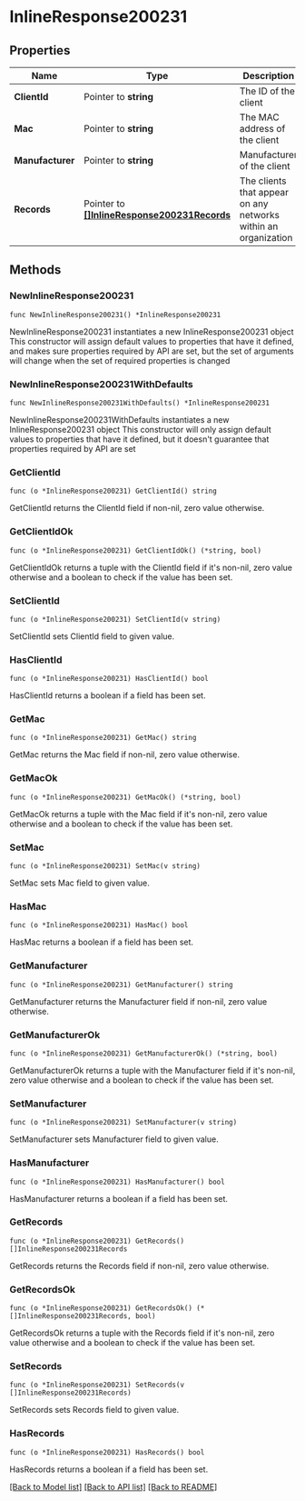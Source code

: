 # InlineResponse200231

## Properties

Name | Type | Description | Notes
------------ | ------------- | ------------- | -------------
**ClientId** | Pointer to **string** | The ID of the client | [optional] 
**Mac** | Pointer to **string** | The MAC address of the client | [optional] 
**Manufacturer** | Pointer to **string** | Manufacturer of the client | [optional] 
**Records** | Pointer to [**[]InlineResponse200231Records**](InlineResponse200231Records.md) | The clients that appear on any networks within an organization | [optional] 

## Methods

### NewInlineResponse200231

`func NewInlineResponse200231() *InlineResponse200231`

NewInlineResponse200231 instantiates a new InlineResponse200231 object
This constructor will assign default values to properties that have it defined,
and makes sure properties required by API are set, but the set of arguments
will change when the set of required properties is changed

### NewInlineResponse200231WithDefaults

`func NewInlineResponse200231WithDefaults() *InlineResponse200231`

NewInlineResponse200231WithDefaults instantiates a new InlineResponse200231 object
This constructor will only assign default values to properties that have it defined,
but it doesn't guarantee that properties required by API are set

### GetClientId

`func (o *InlineResponse200231) GetClientId() string`

GetClientId returns the ClientId field if non-nil, zero value otherwise.

### GetClientIdOk

`func (o *InlineResponse200231) GetClientIdOk() (*string, bool)`

GetClientIdOk returns a tuple with the ClientId field if it's non-nil, zero value otherwise
and a boolean to check if the value has been set.

### SetClientId

`func (o *InlineResponse200231) SetClientId(v string)`

SetClientId sets ClientId field to given value.

### HasClientId

`func (o *InlineResponse200231) HasClientId() bool`

HasClientId returns a boolean if a field has been set.

### GetMac

`func (o *InlineResponse200231) GetMac() string`

GetMac returns the Mac field if non-nil, zero value otherwise.

### GetMacOk

`func (o *InlineResponse200231) GetMacOk() (*string, bool)`

GetMacOk returns a tuple with the Mac field if it's non-nil, zero value otherwise
and a boolean to check if the value has been set.

### SetMac

`func (o *InlineResponse200231) SetMac(v string)`

SetMac sets Mac field to given value.

### HasMac

`func (o *InlineResponse200231) HasMac() bool`

HasMac returns a boolean if a field has been set.

### GetManufacturer

`func (o *InlineResponse200231) GetManufacturer() string`

GetManufacturer returns the Manufacturer field if non-nil, zero value otherwise.

### GetManufacturerOk

`func (o *InlineResponse200231) GetManufacturerOk() (*string, bool)`

GetManufacturerOk returns a tuple with the Manufacturer field if it's non-nil, zero value otherwise
and a boolean to check if the value has been set.

### SetManufacturer

`func (o *InlineResponse200231) SetManufacturer(v string)`

SetManufacturer sets Manufacturer field to given value.

### HasManufacturer

`func (o *InlineResponse200231) HasManufacturer() bool`

HasManufacturer returns a boolean if a field has been set.

### GetRecords

`func (o *InlineResponse200231) GetRecords() []InlineResponse200231Records`

GetRecords returns the Records field if non-nil, zero value otherwise.

### GetRecordsOk

`func (o *InlineResponse200231) GetRecordsOk() (*[]InlineResponse200231Records, bool)`

GetRecordsOk returns a tuple with the Records field if it's non-nil, zero value otherwise
and a boolean to check if the value has been set.

### SetRecords

`func (o *InlineResponse200231) SetRecords(v []InlineResponse200231Records)`

SetRecords sets Records field to given value.

### HasRecords

`func (o *InlineResponse200231) HasRecords() bool`

HasRecords returns a boolean if a field has been set.


[[Back to Model list]](../README.md#documentation-for-models) [[Back to API list]](../README.md#documentation-for-api-endpoints) [[Back to README]](../README.md)


